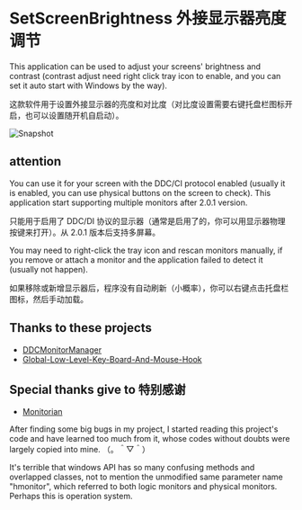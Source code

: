 # SetScreenBrightness 外接显示器亮度调节

This application can be used to adjust your screens' brightness and contrast (contrast adjust need right click tray icon to enable, and you can set it auto start with Windows by the way).

这款软件用于设置外接显示器的亮度和对比度（对比度设置需要右键托盘栏图标开启，也可以设置随开机自启动）。

![Snapshot](http://qiniu1.letow.top/snipaste%202018.12.13-03.32.jpg)

## attention

You can use it for your screen with the DDC/CI protocol enabled (usually it is enabled, you can use physical buttons on the screen to check). This application start supporting multiple monitors after 2.0.1 version.

只能用于启用了 DDC/DI 协议的显示器（通常是启用了的，你可以用显示器物理按键来打开）。从 2.0.1 版本后支持多屏幕。

You may need to right-click the tray icon and rescan monitors manually, if you remove or attach a monitor and the application failed to detect it (usually not happen).

如果移除或新增显示器后，程序没有自动刷新（小概率），你可以右键点击托盘栏图标，然后手动加载。

## Thanks to these projects

- [DDCMonitorManager](https://github.com/DeastinY/DDCMonitorManager)
- [Global-Low-Level-Key-Board-And-Mouse-Hook](https://github.com/rvknth043/Global-Low-Level-Key-Board-And-Mouse-Hook)

## Special thanks give to 特别感谢

- [Monitorian](https://github.com/emoacht/Monitorian)

After finding some big bugs in my project, I started reading this project's code and have learned too much from it, whose codes without doubts were largely copied into mine. （。＾▽＾）

It's terrible that windows API has so many confusing methods and overlapped classes, not to mention the unmodified same parameter name "hmonitor", which referred to both logic monitors and physical monitors. Perhaps this is operation system.